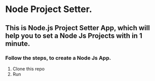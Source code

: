# Node Project Setter.

## This is Node.js Project Setter App, which will help you to set a Node Js Projects with in 1 minute.

### Follow the steps, to create a Node Js App.

1. Clone this repo
2. Run 
